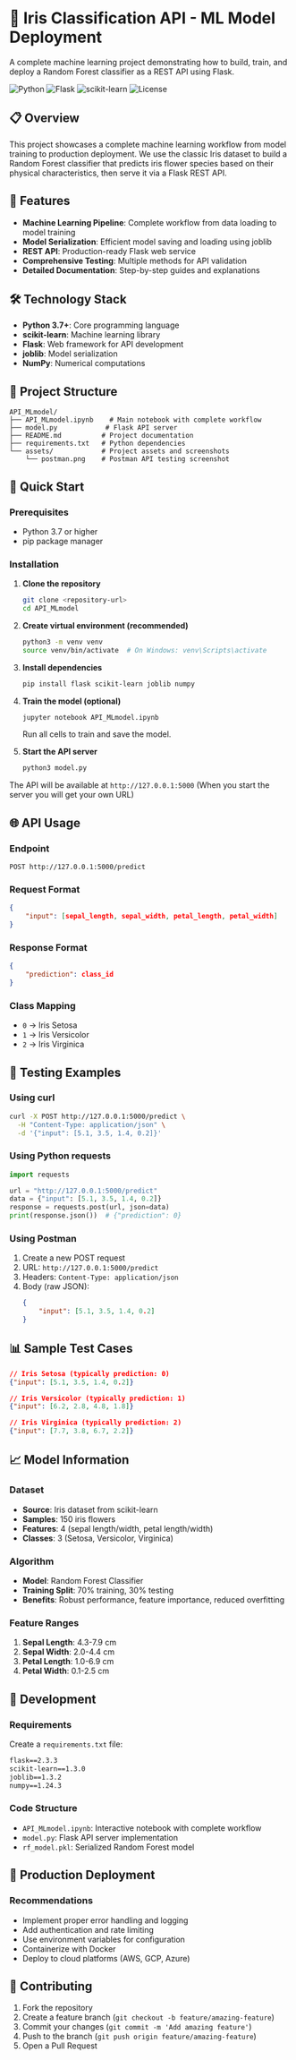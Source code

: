 # 🌸 Iris Classification API - ML Model Deployment

A complete machine learning project demonstrating how to build, train, and deploy a Random Forest classifier as a REST API using Flask.

![Python](https://img.shields.io/badge/python-v3.7+-blue.svg)
![Flask](https://img.shields.io/badge/flask-v2.3+-green.svg)
![scikit-learn](https://img.shields.io/badge/scikit--learn-v1.3+-orange.svg)
![License](https://img.shields.io/badge/license-MIT-blue.svg)

## 📋 Overview

This project showcases a complete machine learning workflow from model training to production deployment. We use the classic Iris dataset to build a Random Forest classifier that predicts iris flower species based on their physical characteristics, then serve it via a Flask REST API.

## 🎯 Features

- **Machine Learning Pipeline**: Complete workflow from data loading to model training
- **Model Serialization**: Efficient model saving and loading using joblib
- **REST API**: Production-ready Flask web service
- **Comprehensive Testing**: Multiple methods for API validation
- **Detailed Documentation**: Step-by-step guides and explanations

## 🛠️ Technology Stack

- **Python 3.7+**: Core programming language
- **scikit-learn**: Machine learning library
- **Flask**: Web framework for API development
- **joblib**: Model serialization
- **NumPy**: Numerical computations

## 📁 Project Structure

```
API_MLmodel/
├── API_MLmodel.ipynb    # Main notebook with complete workflow
├── model.py            # Flask API server
├── README.md          # Project documentation
├── requirements.txt   # Python dependencies
└── assets/            # Project assets and screenshots
    └── postman.png    # Postman API testing screenshot
```

## 🚀 Quick Start

### Prerequisites

- Python 3.7 or higher
- pip package manager

### Installation

1. **Clone the repository**
   ```bash
   git clone <repository-url>
   cd API_MLmodel
   ```

2. **Create virtual environment (recommended)**
   ```bash
   python3 -m venv venv
   source venv/bin/activate  # On Windows: venv\Scripts\activate
   ```

3. **Install dependencies**
   ```bash
   pip install flask scikit-learn joblib numpy
   ```

4. **Train the model (optional)**
   ```bash
   jupyter notebook API_MLmodel.ipynb
   ```
   Run all cells to train and save the model.

5. **Start the API server**
   ```bash
   python3 model.py
   ```

The API will be available at `http://127.0.0.1:5000` (When you start the server you will get your own URL)

## 🌐 API Usage

### Endpoint
```
POST http://127.0.0.1:5000/predict
```

### Request Format
```json
{
    "input": [sepal_length, sepal_width, petal_length, petal_width]
}
```

### Response Format
```json
{
    "prediction": class_id
}
```

### Class Mapping
- `0` → Iris Setosa
- `1` → Iris Versicolor
- `2` → Iris Virginica

## 🧪 Testing Examples

### Using curl
```bash
curl -X POST http://127.0.0.1:5000/predict \
  -H "Content-Type: application/json" \
  -d '{"input": [5.1, 3.5, 1.4, 0.2]}'
```

### Using Python requests
```python
import requests

url = "http://127.0.0.1:5000/predict"
data = {"input": [5.1, 3.5, 1.4, 0.2]}
response = requests.post(url, json=data)
print(response.json())  # {"prediction": 0}
```

### Using Postman
1. Create a new POST request
2. URL: `http://127.0.0.1:5000/predict`
3. Headers: `Content-Type: application/json`
4. Body (raw JSON):
   ```json
   {
       "input": [5.1, 3.5, 1.4, 0.2]
   }
   ```


## 📊 Sample Test Cases

```json
// Iris Setosa (typically prediction: 0)
{"input": [5.1, 3.5, 1.4, 0.2]}

// Iris Versicolor (typically prediction: 1)
{"input": [6.2, 2.8, 4.8, 1.8]}

// Iris Virginica (typically prediction: 2)
{"input": [7.7, 3.8, 6.7, 2.2]}
```

## 📈 Model Information

### Dataset
- **Source**: Iris dataset from scikit-learn
- **Samples**: 150 iris flowers
- **Features**: 4 (sepal length/width, petal length/width)
- **Classes**: 3 (Setosa, Versicolor, Virginica)

### Algorithm
- **Model**: Random Forest Classifier
- **Training Split**: 70% training, 30% testing
- **Benefits**: Robust performance, feature importance, reduced overfitting

### Feature Ranges
1. **Sepal Length**: 4.3-7.9 cm
2. **Sepal Width**: 2.0-4.4 cm
3. **Petal Length**: 1.0-6.9 cm
4. **Petal Width**: 0.1-2.5 cm

## 🔧 Development

### Requirements
Create a `requirements.txt` file:
```txt
flask==2.3.3
scikit-learn==1.3.0
joblib==1.3.2
numpy==1.24.3
```

### Code Structure
- `API_MLmodel.ipynb`: Interactive notebook with complete workflow
- `model.py`: Flask API server implementation
- `rf_model.pkl`: Serialized Random Forest model

## 🚀 Production Deployment

### Recommendations
- Implement proper error handling and logging
- Add authentication and rate limiting
- Use environment variables for configuration
- Containerize with Docker
- Deploy to cloud platforms (AWS, GCP, Azure)


## 🤝 Contributing

1. Fork the repository
2. Create a feature branch (`git checkout -b feature/amazing-feature`)
3. Commit your changes (`git commit -m 'Add amazing feature'`)
4. Push to the branch (`git push origin feature/amazing-feature`)
5. Open a Pull Request
